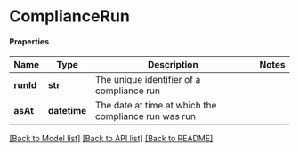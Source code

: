 # ComplianceRun

#### Properties
Name | Type | Description | Notes
------------ | ------------- | ------------- | -------------
**runId** | **str** | The unique identifier of a compliance run | 
**asAt** | **datetime** | The date at time at which the compliance run was run | 

[[Back to Model list]](../README.md#documentation-for-models) [[Back to API list]](../README.md#documentation-for-api-endpoints) [[Back to README]](../README.md)


